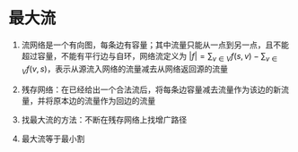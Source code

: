 # 最大流

1. 流网络是一个有向图，每条边有容量；其中流量只能从一点到另一点，且不能超过容量，不能有平行边与自环，网络流定义为 $|f|=\sum_{v\in V}f(s,v)-\sum_{v\in V}f(v,s)$，表示从源流入网络的流量减去从网络返回源的流量

2. 残存网络：在已经给出一个合法流后，将每条边容量减去流量作为该边的新流量，并将原本边的流量作为回边的流量

3. 找最大流的方法：不断在残存网络上找增广路径

4. 最大流等于最小割